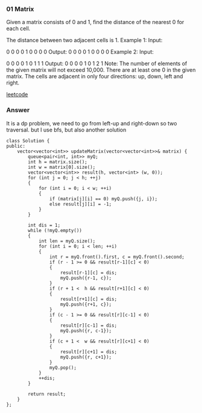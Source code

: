 ### 01 Matrix
Given a matrix consists of 0 and 1, find the distance of the nearest 0 for each cell.

The distance between two adjacent cells is 1.
Example 1: 
Input:

0 0 0
0 1 0
0 0 0
Output:
0 0 0
0 1 0
0 0 0
Example 2: 
Input:

0 0 0
0 1 0
1 1 1
Output:
0 0 0
0 1 0
1 2 1
Note:
The number of elements of the given matrix will not exceed 10,000.
There are at least one 0 in the given matrix.
The cells are adjacent in only four directions: up, down, left and right.

[leetcode](https://leetcode.com/problems/01-matrix/description/)

### Answer

It is a dp problem, we need to go from left-up and right-down so two traversal. but I use bfs, but also another solution 

	class Solution {
	public:
	    vector<vector<int>> updateMatrix(vector<vector<int>>& matrix) {
	        queue<pair<int, int>> myQ;
	        int h = matrix.size();
	        int w = matrix[0].size();
	        vector<vector<int>> result(h, vector<int> (w, 0));
	        for (int j = 0; j < h; ++j)
	        {
	            for (int i = 0; i < w; ++i)
	            {
	                if (matrix[j][i] == 0) myQ.push({j, i});
	                else result[j][i] = -1;
	            }
	        }
	        
	        int dis = 1;
	        while (!myQ.empty())
	        {
	            int len = myQ.size();
	            for (int i = 0; i < len; ++i)
	            {
	                int r = myQ.front().first, c = myQ.front().second;
	                if (r - 1 >= 0 && result[r-1][c] < 0) 
	                {
	                    result[r-1][c] = dis;
	                    myQ.push({r-1, c});
	                }
	                if (r + 1 <  h && result[r+1][c] < 0) 
	                {
	                    result[r+1][c] = dis;
	                    myQ.push({r+1, c});
	                }
	                if (c - 1 >= 0 && result[r][c-1] < 0) 
	                {
	                    result[r][c-1] = dis;
	                    myQ.push({r, c-1});
	                }
	                if (c + 1 <  w && result[r][c+1] < 0) 
	                {
	                    result[r][c+1] = dis;
	                    myQ.push({r, c+1});
	                }
	                myQ.pop();
	            }
	            ++dis;
	        }
	        
	        return result;
	    }
	};
